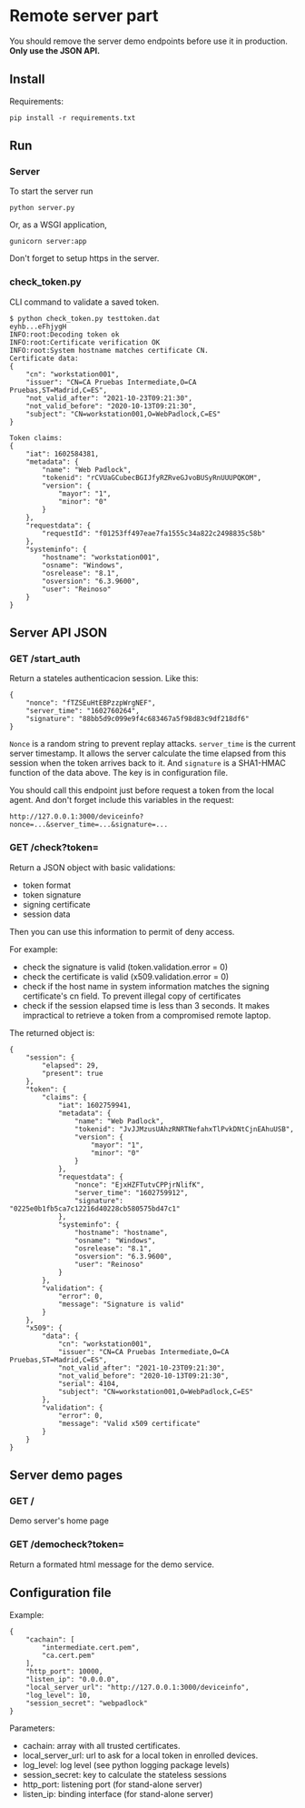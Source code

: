 # Remote server part

You should remove the server demo endpoints before use it in production. **Only use the JSON API.**

## Install

Requirements:

    pip install -r requirements.txt

## Run

### Server

To start the server run

    python server.py

Or, as a WSGI application,

    gunicorn server:app

Don't forget to setup https in the server.

### check_token.py

CLI command to validate a saved token.

    $ python check_token.py testtoken.dat
    eyhb...eFhjygH
    INFO:root:Decoding token ok
    INFO:root:Certificate verification OK
    INFO:root:System hostname matches certificate CN.
    Certificate data:
    {
        "cn": "workstation001",
        "issuer": "CN=CA Pruebas Intermediate,O=CA Pruebas,ST=Madrid,C=ES",
        "not_valid_after": "2021-10-23T09:21:30",
        "not_valid_before": "2020-10-13T09:21:30",
        "subject": "CN=workstation001,O=WebPadlock,C=ES"
    }

    Token claims:
    {
        "iat": 1602584381,
        "metadata": {
            "name": "Web Padlock",
            "tokenid": "rCVUaGCubecBGIJfyRZRveGJvoBUSyRnUUUPQKOM",
            "version": {
                "mayor": "1",
                "minor": "0"
            }
        },
        "requestdata": {
            "requestId": "f01253ff497eae7fa1555c34a822c2498835c58b"
        },
        "systeminfo": {
            "hostname": "workstation001",
            "osname": "Windows",
            "osrelease": "8.1",
            "osversion": "6.3.9600",
            "user": "Reinoso"
        }
    }

## Server API JSON

### GET /start_auth

Return a stateles authenticacion session. Like this:

    {
        "nonce": "fTZSEuHtEBPzzpWrgNEF",
        "server_time": "1602760264",
        "signature": "88bb5d9c099e9f4c683467a5f98d83c9df218df6"
    }

`Nonce` is a random string to prevent replay attacks.
`server_time` is the current server timestamp. It allows the server calculate the time elapsed from this session when the token arrives back to it.
And `signature` is a SHA1-HMAC function of the data above. The key is in configuration file.

You should call this endpoint just before request a token from the local agent. And don't forget include this variables in the request:

    http://127.0.0.1:3000/deviceinfo?nonce=...&server_time=...&signature=...

### GET /check?token=

Return a JSON object with basic validations:

- token format
- token signature
- signing certificate
- session data

Then you can use this information to permit of deny access.

For example:

- check the signature is valid (token.validation.error = 0)
- check the certificate is valid (x509.validation.error = 0)
- check if the host name in system information matches the signing certificate's cn field. To prevent illegal copy of certificates
- check if the session elapsed time is less than 3 seconds. It makes impractical to retrieve a token from a compromised remote laptop.

The returned object is:

    {
        "session": {
            "elapsed": 29,
            "present": true
        },
        "token": {
            "claims": {
                "iat": 1602759941,
                "metadata": {
                    "name": "Web Padlock",
                    "tokenid": "JvJJMzusUAhzRNRTNefahxTlPvkDNtCjnEAhuUSB",
                    "version": {
                        "mayor": "1",
                        "minor": "0"
                    }
                },
                "requestdata": {
                    "nonce": "EjxHZFTutvCPPjrNlifK",
                    "server_time": "1602759912",
                    "signature": "0225e0b1fb5ca7c12216d40228cb580575bd47c1"
                },
                "systeminfo": {
                    "hostname": "hostname",
                    "osname": "Windows",
                    "osrelease": "8.1",
                    "osversion": "6.3.9600",
                    "user": "Reinoso"
                }
            },
            "validation": {
                "error": 0,
                "message": "Signature is valid"
            }
        },
        "x509": {
            "data": {
                "cn": "workstation001",
                "issuer": "CN=CA Pruebas Intermediate,O=CA Pruebas,ST=Madrid,C=ES",
                "not_valid_after": "2021-10-23T09:21:30",
                "not_valid_before": "2020-10-13T09:21:30",
                "serial": 4104,
                "subject": "CN=workstation001,O=WebPadlock,C=ES"
            },
            "validation": {
                "error": 0,
                "message": "Valid x509 certificate"
            }
        }
    }

## Server demo pages

### GET /

Demo server's home page

### GET /democheck?token=

Return a formated html message for the demo service.

## Configuration file

Example:

    {
        "cachain": [
            "intermediate.cert.pem",
            "ca.cert.pem"
        ],
        "http_port": 10000,
        "listen_ip": "0.0.0.0",
        "local_server_url": "http://127.0.0.1:3000/deviceinfo",
        "log_level": 10,
        "session_secret": "webpadlock"
    }

Parameters:

- cachain: array with all trusted certificates.
- local_server_url: url to ask for a local token in enrolled devices.
- log_level: log level (see python logging package levels)
- session_secret: key to calculate the stateless sessions
- http_port: listening port (for stand-alone server)
- listen_ip: binding interface (for stand-alone server)
